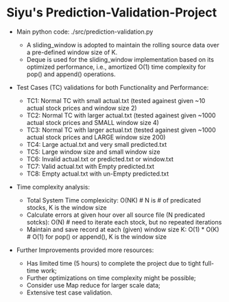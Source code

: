 # Siyu's Prediction-Validation-Project

- Main python code: ./src/prediction-validation.py
  - A sliding_window is adopted to maintain the rolling source data over a pre-defined window size of K. 
  - Deque is used for the sliding_window implementation based on its optimized performance, i.e., amortized O(1) time complexity for pop() and append() operations.


- Test Cases (TC) validations for both Functionality and Performance:
  - TC1: Normal TC with small actual.txt (tested againest given ~10 actual stock prices and window size 2)
  - TC2: Normal TC with larger actual.txt (tested againest given ~1000 actual stock prices and SMALL window size 4)
  - TC3: Normal TC with larger actual.txt (tested againest given ~1000 actual stock prices and LARGE window size 200)
  - TC4: Large actual.txt and very small predicted.txt
  - TC5: Large window size and small window size 
  - TC6: Invalid actual.txt or predicted.txt or window.txt
  - TC7: Valid actual.txt with Empty predicted.txt
  - TC8: Empty actual.txt with un-Empty predicted.txt


- Time complexity analysis:
  - Total System Time complexicity: O(NK) # N is # of predicated stocks, K is the window size
  - Calculate errors at given hour over all source file (N predicated sotcks): O(N) # need to iterate each stock, but no repeated iterations
  - Maintain and save record at each (given) window size K: O(1) * O(K) # O(1) for pop() or append(), K is the window size
 
  
- Further Improvements provided more resources:
  - Has limited time (5 hours) to complete the project due to tight full-time work;
  - Further optimizations on time complexity might be possible;
  - Consider use Map reduce for larger scale data;
  - Extensive test case validation.
